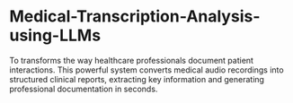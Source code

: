 # Medical-Transcription-Analysis-using-LLMs
To transforms the way healthcare professionals document patient interactions. This powerful system converts medical audio recordings into structured clinical reports, extracting key information and generating professional documentation in seconds.
